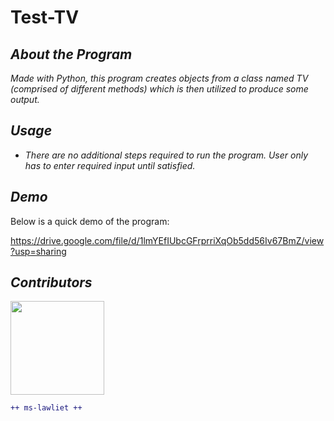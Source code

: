 # Test-TV

## *About the Program*

*Made with Python, this program creates objects from a class named TV (comprised of different methods) which is then utilized to produce some output.*

## *Usage*
- *There are no additional steps required to run the program. User only has to enter required input until satisfied.*

## *Demo*
Below is a quick demo of the program:

https://drive.google.com/file/d/1lmYEfIUbcGFrprriXqOb5dd56Iv67BmZ/view?usp=sharing

## *Contributors*
<img width="150" src="https://user-images.githubusercontent.com/129574658/232263861-5379719e-571b-4491-b63c-5ccd5f9c88bd.jpg">

```diff
++ ms-lawliet ++
```
